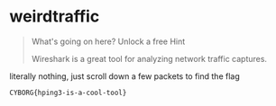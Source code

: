 # weirdtraffic

> What's going on here?
> Unlock a free Hint
> 
> Wireshark is a great tool for analyzing network traffic captures.

literally nothing, just scroll down a few packets to find the flag

```
CYBORG{hping3-is-a-cool-tool}
```
